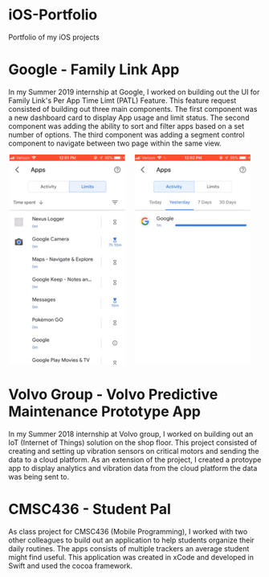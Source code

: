 # iOS-Portfolio
Portfolio of my iOS projects


# Google - Family Link App
In my Summer 2019 internship at Google, I worked on building out the UI for Family Link's Per App Time Limt (PATL) Feature. This feature request consisted of building out three main components. The first component was a new dashboard card to display App usage and limit status. The second component was adding the ability to sort and filter apps based on a set number of options. The third component was adding a segment control component to navigate between two page within the same view.
<p align="center">
<img src="https://github.com/rdchoe/iOS-Portfolio/blob/master/sort.gif" width="230"  title="Word Guess">&nbsp;&nbsp;&nbsp;&nbsp;&nbsp;<img src="https://github.com/rdchoe/iOS-Portfolio/blob/master/seg.gif" width="230" title="Word Guess">&nbsp;&nbsp;&nbsp;&nbsp;&nbsp;
</p>

# Volvo Group - Volvo Predictive Maintenance Prototype App
In my Summer 2018 internship at Volvo group, I worked on building out an IoT (Internet of Things) solution on the shop floor. This project consisted of creating and setting up vibration sensors on critical motors and sending the data to a cloud platform. As an extension of the project, I created a protoype app to display analytics and vibration data from the cloud platform the data was being sent to. 



# CMSC436 - Student Pal
As class project for CMSC436 (Mobile Programming), I worked with two other colleagues to build out an application to help students organize their daily routines. The apps consists of multiple trackers an average student might find useful. This application was created in xCode and developed in Swift and used the cocoa framework. 



